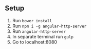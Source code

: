 ## Setup
1. Run `bower install`
2. Run `npm i -g angular-http-server`
3. Run `angular-http-server`
4. In separate terminal run `gulp`
5. Go to localhost:8080
